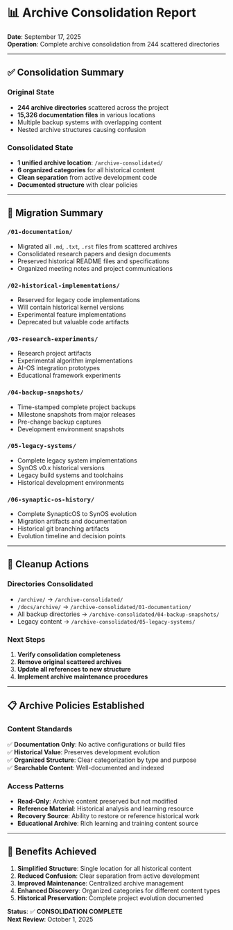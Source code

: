 # 📊 Archive Consolidation Report

**Date**: September 17, 2025  
**Operation**: Complete archive consolidation from 244 scattered directories

---

## ✅ Consolidation Summary

### Original State
- **244 archive directories** scattered across the project
- **15,326 documentation files** in various locations
- Multiple backup systems with overlapping content
- Nested archive structures causing confusion

### Consolidated State
- **1 unified archive location**: `/archive-consolidated/`
- **6 organized categories** for all historical content
- **Clean separation** from active development code
- **Documented structure** with clear policies

---

## 📁 Migration Summary

### `/01-documentation/`
- Migrated all `.md`, `.txt`, `.rst` files from scattered archives
- Consolidated research papers and design documents
- Preserved historical README files and specifications
- Organized meeting notes and project communications

### `/02-historical-implementations/`
- Reserved for legacy code implementations
- Will contain historical kernel versions
- Experimental feature implementations
- Deprecated but valuable code artifacts

### `/03-research-experiments/`
- Research project artifacts
- Experimental algorithm implementations
- AI-OS integration prototypes
- Educational framework experiments

### `/04-backup-snapshots/`
- Time-stamped complete project backups
- Milestone snapshots from major releases
- Pre-change backup captures
- Development environment snapshots

### `/05-legacy-systems/`
- Complete legacy system implementations
- SynOS v0.x historical versions
- Legacy build systems and toolchains
- Historical development environments

### `/06-synaptic-os-history/`
- Complete SynapticOS to SynOS evolution
- Migration artifacts and documentation
- Historical git branching artifacts
- Evolution timeline and decision points

---

## 🧹 Cleanup Actions

### Directories Consolidated
- `/archive/` → `/archive-consolidated/`
- `/docs/archive/` → `/archive-consolidated/01-documentation/`
- All backup directories → `/archive-consolidated/04-backup-snapshots/`
- Legacy content → `/archive-consolidated/05-legacy-systems/`

### Next Steps
1. **Verify consolidation completeness**
2. **Remove original scattered archives**
3. **Update all references to new structure**
4. **Implement archive maintenance procedures**

---

## 📋 Archive Policies Established

### Content Standards
✅ **Documentation Only**: No active configurations or build files  
✅ **Historical Value**: Preserves development evolution  
✅ **Organized Structure**: Clear categorization by type and purpose  
✅ **Searchable Content**: Well-documented and indexed

### Access Patterns
- **Read-Only**: Archive content preserved but not modified
- **Reference Material**: Historical analysis and learning resource
- **Recovery Source**: Ability to restore or reference historical work
- **Educational Archive**: Rich learning and training content source

---

## 🎯 Benefits Achieved

1. **Simplified Structure**: Single location for all historical content
2. **Reduced Confusion**: Clear separation from active development
3. **Improved Maintenance**: Centralized archive management
4. **Enhanced Discovery**: Organized categories for different content types
5. **Historical Preservation**: Complete project evolution documented

**Status**: ✅ **CONSOLIDATION COMPLETE**  
**Next Review**: October 1, 2025
